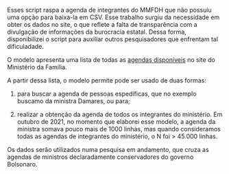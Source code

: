 Esses script raspa a agenda de integrantes do MMFDH que não possuiu uma opção para baixa-la em CSV. Esse trabalho surgiu da necessidade em obter os dados no site, o que reflete a falta de transparência com a divulgação de informações da burocracia estatal. Dessa forma, disponibilizei o script para auxiliar outros pesquisadores que enfrentam tal dificuladade.

O modelo apresenta uma lista de todas as [agendas disponíveis]('https://www.gov.br/mdh/pt-br/acesso-a-informacao/agenda-de-autoridades/) no site do Ministério da Família. 

A partir dessa lista, o modelo permite pode ser usado de duas formas:

1) para buscar a agenda de pessoas espedíficas, que no exemplo buscamo da ministra Damares, ou para; 

2) realizar a obtenção da agenda de todos os integrantes do ministério. Em outubro de 2021, no momento que elaborei esse modelo, a agenda da ministra somava pouco mais de 1000 linhas, mas quando consideramos todas as agendas de integrantes do ministério, o N foi > 45.000 linhas.

Os dados serão utilizados numa pesquisa em andamento, que cruza as agendas de ministros declaradamente conservadores do governo Bolsonaro.
